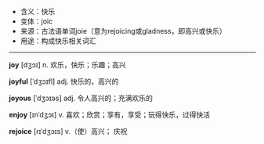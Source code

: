 - <span class="definition">含义：快乐</span>
- <span class="definition">变体：joic</span>
- <span class="definition">来源：古法语单词joie（意为rejoicing或gladness，即高兴或快乐）</span>
- <span class="definition">用途：构成快乐相关词汇</span>

---

<span class="vocabulary">**joy**</span> [dʒɔɪ] n. 欢乐，快乐；乐趣；高兴

<span class="vocabulary">**joyful**</span> [ˈdʒɔɪfl] adj. 快乐的，高兴的

<span class="vocabulary">**joyous**</span> [ˈdʒɔɪəs] adj. 令人高兴的；充满欢乐的

<span class="vocabulary">**enjoy**</span> [ɪnˈdʒɔɪ] v. 喜欢；欣赏；享有，享受；玩得快乐，过得快活


<span class="vocabulary">**rejoice**</span> [rɪˈdʒɔɪs] v.（使）高兴； 庆祝

